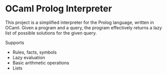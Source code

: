 # OCaml Prolog Interpreter

This project is a simplified interpreter for the Prolog language, written in OCaml. Given a program and a query, the program effectively returns a lazy list of possible solutions for the given query. 

Supports
* Rules, facts, symbols
* Lazy evaluation
* Basic arithmetic operations
* Lists